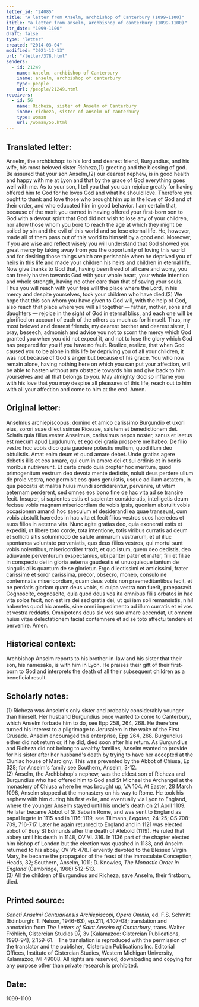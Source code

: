 ```yaml
---
letter_id: "24085"
title: "A letter from Anselm, archbishop of Canterbury (1099-1100)"
ititle: "a letter from anselm, archbishop of canterbury (1099-1100)"
ltr_date: "1099-1100"
draft: false
type: "letter"
created: "2014-03-04"
modified: "2021-12-13"
url: "/letter/378.html"
senders:
  - id: 21249
    name: Anselm, archbishop of Canterbury
    iname: anselm, archbishop of canterbury
    type: people
    url: /people/21249.html
receivers:
  - id: 56
    name: Richeza, sister of Anselm of Canterbury
    iname: richeza, sister of anselm of canterbury
    type: woman
    url: /woman/56.html
---
```

<h2> Translated letter:</h2>Anselm, the archbishop: to his lord and dearest friend, Burgundius, and his wife, his most beloved sister Richeza,(1) greeting and the blessing of god.
Be assured that your son Anselm,(2) our dearest nephew, is in good health and happy with me at Lyon and that by the grace of God everything goes well with me. As to your son, I tell you that you can rejoice greatly for having offered him to God for he loves God and what he should love. Therefore you ought to thank and love those who brought him up in the love of God and of their order, and who educated him in good behavior.
I am certain that, because of the merit you earned in having offered your first-born son to God with a devout spirit that God did not wish to lose any of your children, nor allow those whom you bore to reach the age at which they might be soiled by sin and the evil of this world and so lose eternal life. He, however, made all of them pass out of this world to himself by a good end. Moreover, if you are wise and reflect wisely you will understand that God showed you great mercy by taking away from you the opportunity of loving this world and for desiring those things which are perishable when he deprived you of heirs in this life and made your children his heirs and children in eternal life. Now give thanks to God that, having been freed of all care and worry, you can freely hasten towards God with your whole heart, your whole intention and whole strength, having no other care than that of saving your souls. Thus you will reach with your free will the place where the Lord, in his mercy and despite yourselves, took your children who have died.(3) We hope that this son whom you have given to God will, with the help of God, also reach that place where you will all together — father, mother, sons and daughters — rejoice in the sight of God in eternal bliss, and each one will be glorified on account of each of the others as much as for himself.
Thus, my most beloved and dearest friends, my dearest brother and dearest sister, I pray, beseech, admonish and advise you not to scorn the mercy which God granted you when you did not expect it, and not to lose the glory which God has prepared for you if you have no fault. Realize, realize, that when God caused you to be alone in this life by depriving you of all your children, it was not because of God's anger but because of his grace. You who now remain alone, having nothing here on which you can put your affection, will be able to hasten without any obstacle towards him and give back to him yourselves and all that belongs to you. May almighty God so inflame you with his love that you may despise all pleasures of this life, reach out to him with all your affection and come to him at the end. Amen.
<h2 class="mt-4"> Original letter:</h2>Anselmus archiepiscopus:  domino et amico carissimo Burgundio et uxori eius, sorori suae dilectissimae Ricezae, salutem et benedictionem dei.
Sciatis quia filius vester Anselmus, carissimus nepos noster, sanus et laetus est mecum apud Lugdunum, et ego dei gratia prospere me habeo. De filio vestro hoc vobis dico quia gaudere potestis multum, quod illum deo obtulistis. Amat enim deum et quod amare debet. Unde gratias agere debetis illis et eos amare, qui eum in amore dei et sui ordinis et in bonis moribus nutriverunt.
Et certe credo quia propter hoc meritum, quod primogenitum vestrum deo devota mente dedistis, noluit deus perdere ullum de prole vestra, nec permisit eos quos genuistis, usque ad illam aetatem, in qua peccatis et malitia huius mundi sordidarentur, pervenire, ut vitam aeternam perderent, sed omnes eos bono fine de hac vita ad se transire fecit. Insuper, si sapientes estis et sapienter consideratis, intelligetis deum fecisse vobis magnam misericordiam de vobis ipsis, quoniam abstulit vobis occasionem amandi hoc saeculum et desiderandi ea quae transeunt, cum vobis abstulit haeredes in hac vita et fecit filios vestros suos haeredes et suos filios in aeterna vita. Nunc agite gratias deo, quia exonerati estis et expediti, ut libere toto corde, tota intentione, totis viribus curratis ad deum et solliciti sitis solummodo de salute animarum vestrarum, et ut illuc spontanea voluntate perveniatis, quo deus filios vestros, qui mortui sunt vobis nolentibus, misericorditer traxit, et quo istum, quem deo dedistis, deo adiuvante perventurum exspectamus, ubi pariter pater et mater, filii et filiae in conspectu dei in gloria aeterna gaudeatis et unusquisque tantum de singulis aliis quantum de se glorietur.
Ergo dilectissimi et amicissimi, frater carissime et soror carissima, precor, obsecro, moneo, consulo ne contemnatis misericordiam, quam deus vobis non praemeditantibus fecit, et ne perdatis gloriam quam deus vobis, si culpa vestra non fuerit, praeparavit. Cognoscite, cognoscite, quia quod deus vos ita omnibus filiis orbatos in hac vita solos fecit, non est ira dei sed gratia dei, ut qui iam soli remansistis, nihil habentes quod hic ametis, sine omni impedimento ad illum curratis et ei vos et vestra reddatis. Omnipotens deus sic vos suo amare accendat, ut omnem huius vitae delectationem faciat contemnere et ad se toto affectu tendere et pervenire. Amen.
<h2 class="mt-4"> Historical context:</h2>Archbishop Anselm reports to his brother-in-law and his sister that their son, his namesake, is with him in Lyon.  He praises their gift of their first-born to God and interprets the death of all their subsequent children as a beneficial result.
<h2 class="mt-4"> Scholarly notes:</h2><p>(1) Richeza was Anselm's only sister and probably considerably younger than himself. Her husband Burgundius once wanted to come to Canterbury, which Anselm forbade him to do, see Epp 258, 264, 268. He therefore turned his interest to a pilgrimage to Jerusalem in the wake of the First Crusade. Anselm encouraged this enterprise, Epp 264, 268. Burgundius either did not return or, if he did, died soon after his return. As Burgundius and Richeza did not belong to wealthy families, Anselm wanted to provide for his sister after her husband's death by trying to have her accepted at the Cluniac house of Marcigny. This was prevented by the Abbot of Chiusa, Ep 328; for Anselm's family see Southern, Anselm, 3-12. <br>(2) Anselm, the Archbishop's nephew, was the eldest son of Richeza and Burgundius who had offered him to God and St Michael the Archangel at the monastery of Chiusa where he was brought up, VA 104. At Easter, 28 March 1098, Anselm stopped at the monastery on his way to Rome. He took his nephew with him during his first exile, and eventually via Lyon to England, where the younger Anselm stayed until his uncle's death on 21 April 1109. He later became Abbot of St Saba in Rome, and was sent to England as papal legate in 1115 and in 1116-1119, see Tillmann, <em>Legaten</em>, 24-25; CS 708-709, 716-717. Later he again returned to England and in 1121 was elected abbot of Bury St Edmunds after the death of Alebold (1119). He ruled that abbey until his death in 1148, OV VI. 316. In 1136 part of the chapter elected him bishop of London but the election was quashed in 1138, and Anselm returned to his abbey, OV Vl: 478. Fervently devoted to the Blessed Virgin Mary, he became the propagator of the feast of the Immaculate Conception, Heads, 32; Southern, Anselm, 1011; D. Knowles, <em>The Monastic Order in England</em> (Cambridge, 1966) 512-513. <br>(3) All the children of Burgundius and Richeza, save Anselm, their firstborn, died.</p><h2 class="mt-4"> Printed source:</h2><p><em>Sancti Anselmi Cantuariensis Archiepiscopi, Opera Omnia</em>, ed. F.S. Schmitt (Edinburgh: T. Nelson, 1946-63), ep.211, 4.107-08; translation and annotation from <em>The Letters of Saint Anselm of Canterbury</em>, trans. Walter Fröhlich, Cistercian Studies 97, 3v (Kalamazoo: Cistercian Publications, 1990-94), 2.159-61. &nbsp;&nbsp;The translation is reproduced with the permission of the translator and the publisher,&nbsp; Cistercian Publications Inc. Editorial Offices, Institute of Cistercian Studies, Western Michigan University, Kalamazoo, MI 49008. All rights are reserved; downloading and copying for any purpose other than private research is prohibited.</p><h2 class="mt-4"> Date:</h2>1099-1100